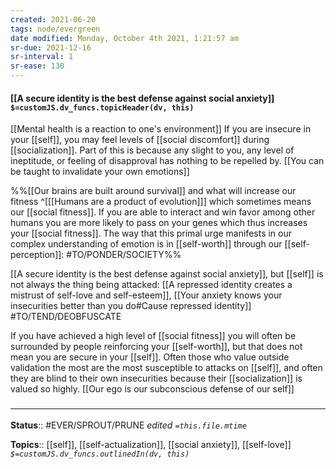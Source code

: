 ```yaml
---
created: 2021-06-20
tags: node/evergreen
date modified: Monday, October 4th 2021, 1:21:57 am
sr-due: 2021-12-16
sr-interval: 1
sr-ease: 130
---
```


#### [[A secure identity is the best defense against social anxiety]] `$=customJS.dv_funcs.topicHeader(dv, this)`

[[Mental health is a reaction to one's environment]]
If you are insecure in your [[self]], you may feel levels of [[social discomfort]] during [[socialization]]. Part of this is because any slight to you, any level of ineptitude, or feeling of disapproval has nothing to be repelled by.
[[You can be taught to invalidate your own emotions]]

%%[[Our brains are built around survival]] and what will increase our fitness
 ^[[[Humans are a product of evolution]]]
which sometimes means our [[social fitness]].
If you are able to interact and win favor among other humans you are more likely to pass on your genes which thus increases your [[social fitness]].
The way that this primal urge manifests in our complex understanding of emotion is in [[self-worth]] through our [[self-perception]]: #TO/PONDER/SOCIETY%% 

 [[A secure identity is the best defense against social anxiety]], but [[self]] is not always the thing being attacked: [[A repressed identity creates a mistrust of self-love and self-esteem]], [[Your anxiety knows your insecurities better than you do#Cause repressed identity]] #TO/TEND/DEOBFUSCATE 

 If you have achieved a high level of [[social fitness]] you will often be surrounded by people reinforcing your [[self-worth]], but that does not mean you are secure in your [[self]].  Often those who value outside validation the most are the most susceptible to attacks on [[self]], and often they are blind to their own insecurities because their [[socialization]] is valued so highly. [[Our ego is our subconscious defense of our self]]


### <hr class="footnote"/>

**Status**:: #EVER/SPROUT/PRUNE 
*edited `=this.file.mtime`*

**Topics**:: [[self]], [[self-actualization]], [[social anxiety]], [[self-love]]
*`$=customJS.dv_funcs.outlinedIn(dv, this)`*
